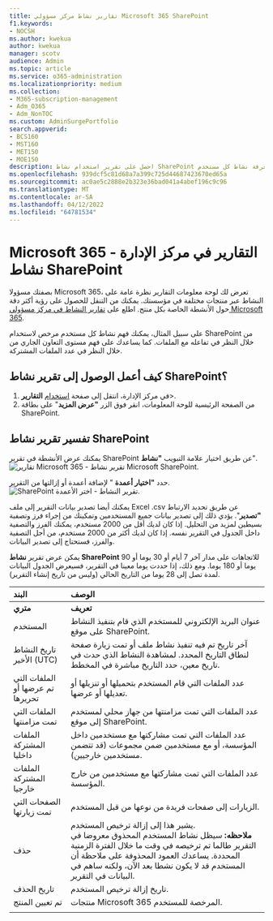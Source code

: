 ```yaml
---
title: تقارير نشاط مركز مسؤولي Microsoft 365 SharePoint
f1.keywords:
- NOCSH
ms.author: kwekua
author: kwekua
manager: scotv
audience: Admin
ms.topic: article
ms.service: o365-administration
ms.localizationpriority: medium
ms.collection:
- M365-subscription-management
- Adm_O365
- Adm_NonTOC
ms.custom: AdminSurgePortfolio
search.appverid:
- BCS160
- MST160
- MET150
- MOE150
description: احصل على تقرير استخدام نشاط SharePoint لمعرفة نشاط كل مستخدم SharePoint وعدد الملفات المشتركة واستخدام التخزين.
ms.openlocfilehash: 939dcf5c81d68a7a399c725d44687423670ed65a
ms.sourcegitcommit: ac0ae5c2888e2b323e36bad041a4abef196c9c96
ms.translationtype: MT
ms.contentlocale: ar-SA
ms.lasthandoff: 04/12/2022
ms.locfileid: "64781534"
---
```

# <a name="microsoft-365-reports-in-the-admin-center---sharepoint-activity"></a>Microsoft 365 التقارير في مركز الإدارة - نشاط SharePoint

بصفتك مسؤولا Microsoft 365، تعرض لك لوحة معلومات التقارير نظرة عامة على النشاط عبر منتجات مختلفة في مؤسستك. يمكنك من التنقل للحصول على رؤية أكثر دقة حول الأنشطة الخاصة بكل منتج. اطلع على [تقارير النشاط في مركز مسؤولي Microsoft 365](activity-reports.md).
  
على سبيل المثال، يمكنك فهم نشاط كل مستخدم مرخص لاستخدام SharePoint من خلال النظر في تفاعله مع الملفات. كما يساعدك على فهم مستوى التعاون الجاري من خلال النظر في عدد الملفات المشتركة.
  
## <a name="how-do-i-get-to-the-to-the-sharepoint-activity-report"></a>كيف أعمل الوصول إلى تقرير نشاط SharePoint؟

1. في مركز الإدارة، انتقل إلى صفحة <a href="https://go.microsoft.com/fwlink/p/?linkid=2074756" target="_blank">استخدام</a> **التقارير**\>. 
2. من الصفحة الرئيسية للوحة المعلومات، انقر فوق الزر **"عرض المزيد**" على بطاقة SharePoint.
  
## <a name="interpret-the-sharepoint-activity-report"></a>تفسير تقرير نشاط SharePoint

يمكنك عرض الأنشطة في تقرير SharePoint عن طريق اختيار علامة التبويب **"نشاط**".<br/>![تقارير Microsoft 365 - تقرير نشاط Microsoft SharePoint.](../../media/5a0a96f-0e4f-4fb9-8baa-3262275b3d1f.png)

حدد **"اختيار أعمدة** " لإضافة أعمدة أو إزالتها من التقرير.  <br/> ![SharePoint تقرير النشاط - اختر الأعمدة.](../../media/3c396cd1-9701-4712-8eaa-eb7bba702aa8.png)

يمكنك أيضا تصدير بيانات التقرير إلى ملف Excel .csv عن طريق تحديد الارتباط **"تصدير**". يؤدي ذلك إلى تصدير بيانات جميع المستخدمين وتمكينك من إجراء فرز وتصفية بسيطين لمزيد من التحليل. إذا كان لديك أقل من 2000 مستخدم، يمكنك الفرز والتصفية داخل الجدول في التقرير نفسه. إذا كان لديك أكثر من 2000 مستخدم، من أجل التصفية والفرز، فستحتاج إلى تصدير البيانات. 

يمكن عرض تقرير **نشاط SharePoint** للاتجاهات على مدار آخر 7 أيام أو 30 يوما أو 90 يوما أو 180 يوما. ومع ذلك، إذا حددت يوما معينا في التقرير، فسيعرض الجدول البيانات لمدة تصل إلى 28 يوما من التاريخ الحالي (وليس من تاريخ إنشاء التقرير).
  
|البند|الوصف|
|:-----|:-----|
|**متري**|**تعريف**|
|المستخدم  <br/> |عنوان البريد الإلكتروني للمستخدم الذي قام بتنفيذ النشاط على موقع SharePoint.  <br/> |
|تاريخ النشاط الأخير (UTC)  <br/> |آخر تاريخ تم فيه تنفيذ نشاط ملف أو تمت زيارة صفحة لنطاق التاريخ المحدد. لمشاهدة النشاط الذي حدث في تاريخ معين، حدد التاريخ مباشرة في المخطط.  <br/> |
|الملفات التي تم عرضها أو تحريرها  <br/> |عدد الملفات التي قام المستخدم بتحميلها أو تنزيلها أو تعديلها أو عرضها.   <br/> |
|الملفات التي تمت مزامنتها  <br/> |عدد الملفات التي تمت مزامنتها من جهاز محلي لمستخدم إلى موقع SharePoint. <br/> |
|الملفات المشتركة داخليا  <br/> | عدد الملفات التي تمت مشاركتها مع مستخدمين داخل المؤسسة، أو مع مستخدمين ضمن مجموعات (قد تتضمن مستخدمين خارجيين).  <br/> |
|الملفات المشتركة خارجيا  <br/> |عدد الملفات التي تمت مشاركتها مع مستخدمين من خارج المؤسسة. <br/>|
|الصفحات التي تمت زيارتها  <br/> |الزيارات إلى صفحات فريدة من نوعها من قبل المستخدم. <br/>|
|حذف  <br/> | يشير هذا إلى إزالة ترخيص المستخدم.  <br/>  **ملاحظه:** سيظل نشاط المستخدم المحذوق معروضا في التقرير طالما تم ترخيصه في وقت ما خلال الفترة الزمنية المحددة. يساعدك العمود المحذوفة على ملاحظة أن المستخدم قد لا يكون نشطا بعد الآن، ولكنه ساهم في البيانات في التقرير.  <br/> |
|تاريخ الحذف  <br/> |تاريخ إزالة ترخيص المستخدم. <br/>|
|تم تعيين المنتج  <br/> |منتجات Microsoft 365 المرخصة للمستخدم.|
|||